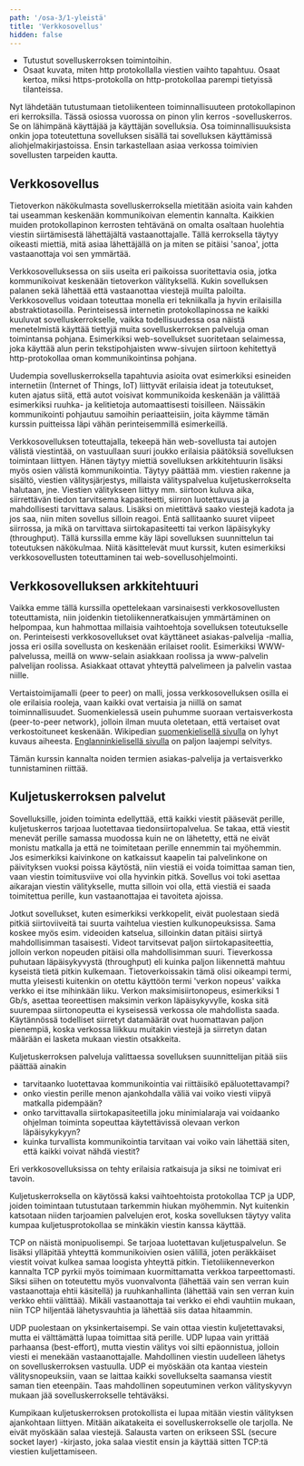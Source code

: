 ```yaml
---
path: '/osa-3/1-yleistä'
title: 'Verkkosovellus'
hidden: false
---
```


<text-box variant='learningObjectives' name='Oppimistavoitteet'>

- Tutustut sovelluskerroksen toimintoihin.
- Osaat kuvata, miten http protokollalla viestien vaihto tapahtuu. Osaat kertoa, miksi https-protokolla on http-protokollaa parempi tietyissä tilanteissa.

</text-box>


Nyt lähdetään tutustumaan tietoliikenteen toiminnallisuuteen protokollapinon eri kerroksilla. Tässä osiossa vuorossa on pinon ylin kerros -sovelluskerros. Se on lähimpänä käyttäjää ja käyttäjän sovelluksia. Osa toiminnallisuuksista onkin jopa toteutettuna sovelluksen sisällä tai sovelluksen käyttämissä aliohjelmakirjastoissa. Ensin tarkastellaan asiaa verkossa toimivien sovellusten tarpeiden kautta.


## Verkkosovellus

Tietoverkon näkökulmasta sovelluskerroksella mietitään asioita vain kahden tai useamman keskenään kommunikoivan elementin kannalta. Kaikkien muiden protokollapinon kerrosten tehtävänä on omalta osaltaan huolehtia viestin siirtämisestä lähettäjältä vastaanottajalle. Tällä kerroksella täytyy oikeasti miettiä, mitä asiaa lähettäjällä on ja miten se pitäisi 'sanoa', jotta vastaanottaja voi sen ymmärtää.

Verkkosovelluksessa on siis useita eri paikoissa suoritettavia osia, jotka kommunikoivat keskenään tietoverkon välityksellä. Kukin sovelluksen palanen sekä lähettää että vastaanottaa viestejä muilta paloilta. Verkkosovellus voidaan toteuttaa monella eri tekniikalla ja hyvin erilaisilla abstraktiotasoilla. Perinteisessä internetin protokollapinossa ne kaikki kuuluvat sovelluskerrokselle, vaikka todellisuudessa osa näistä menetelmistä käyttää tiettyjä muita sovelluskerroksen palveluja oman toimintansa pohjana. Esimerkiksi web-sovellukset suoritetaan selaimessa, joka käyttää alun perin tekstipohjaisten www-sivujen siirtoon kehitettyä http-protokollaa oman kommunikointinsa pohjana.

Uudempia sovelluskerroksella tapahtuvia asioita ovat esimerkiksi esineiden internetiin (Internet of Things, IoT) liittyvät erilaisia ideat ja toteutukset, kuten ajatus siitä, että autot voisivat kommunikoida keskenään ja välittää esimerkiksi ruuhka- ja kelitietoja automaattisesti toisilleen. Näissäkin kommunikointi pohjautuu samoihin periaatteisiin, joita käymme tämän kurssin puitteissa läpi vähän perinteisemmillä esimerkeillä.

Verkkosovelluksen toteuttajalla, tekeepä hän web-sovellusta tai autojen välistä viestintää, on vastuullaan suuri joukko erilaisia päätöksiä sovelluksen toimintaan liittyen. Hänen täytyy miettiä sovelluksen arkkitehtuurin lisäksi myös osien välistä kommunikointia. Täytyy päättää mm. viestien rakenne ja sisältö, viestien välitysjärjestys, millaista välityspalvelua kuljetuskerrokselta halutaan, jne.  Viestien välitykseen liittyy mm. siirtoon kuluva aika, siirrettävän tiedon tarvitsema kapasiteetti, siirron luotettavuus ja mahdollisesti tarvittava salaus. Lisäksi on mietittävä saako viestejä kadota ja jos saa, niin miten sovellus silloin reagoi. Entä sallitaanko suuret viipeet siirrossa, ja mikä on tarvittava siirtokapasiteetti tai verkon läpäisykyky (throughput). Tällä kurssilla emme käy läpi sovelluksen suunnittelun tai toteutuksen näkökulmaa. Niitä käsittelevät muut kurssit, kuten esimerkiksi verkkosovellusten toteuttaminen tai web-sovellusohjelmointi.

## Verkkosovelluksen arkkitehtuuri

Vaikka emme tällä kurssilla opettelekaan varsinaisesti verkkosovellusten toteuttamista, niin joidenkin tietoliikenneratkaisujen ymmärtäminen on helpompaa, kun hahmottaa millaisia vaihtoehtoja sovelluksen toteutukselle on. Perinteisesti verkkosovellukset ovat käyttäneet asiakas-palvelija -mallia, jossa eri osilla sovellusta on keskenään erilaiset roolit. Esimerkiksi WWW-palvelussa, meillä on www-selain asiakkaan roolissa ja www-palvelin palvelijan roolissa. Asiakkaat ottavat yhteyttä palvelimeen ja palvelin vastaa niille.

Vertaistoimijamalli (peer to peer) on malli, jossa verkkosovelluksen osilla ei ole erilaisia rooleja, vaan kaikki ovat vertaisia ja niillä on samat toiminnallisuudet. Suomenkielessä usein puhumme suoraan vertaisverkosta (peer-to-peer network), jolloin ilman muuta oletetaan, että vertaiset ovat verkostoituneet keskenään. Wikipedian [suomenkielisellä sivulla](https://fi.wikipedia.org/wiki/Vertaisverkko) on lyhyt kuvaus aiheesta. [Englanninkielisellä sivulla](https://en.wikipedia.org/wiki/Peer-to-peer) on paljon laajempi selvitys.

Tämän kurssin kannalta noiden termien asiakas-palvelija ja vertaisverkko tunnistaminen riittää.


## Kuljetuskerroksen palvelut

Sovelluksille, joiden toiminta edellyttää, että kaikki viestit pääsevät perille, kuljetuskerros tarjoaa luotettavaa tiedonsiirtopalvelua. Se takaa, että viestit menevät perille samassa muodossa kuin ne on lähetetty, että ne eivät monistu matkalla ja että ne toimitetaan perille ennemmin tai myöhemmin. Jos esimerkiksi kaivinkone on katkaissut kaapelin tai palvelinkone on päivityksen vuoksi poissa käytöstä, niin viestiä ei voida toimittaa saman tien, vaan viestin toimitusviive voi olla hyvinkin pitkä. Sovellus voi toki asettaa aikarajan viestin välitykselle, mutta silloin voi olla, että viestiä ei saada toimitettua perille, kun vastaanottajaa ei tavoiteta ajoissa.

Jotkut sovellukset, kuten esimerkiksi verkkopelit, eivät puolestaan siedä pitkiä siirtoviiveitä tai suurta vaihtelua viestien kulkunopeuksissa. Sama koskee myös esim. videoiden katselua, silloinkin datan pitäisi siirtyä mahdollisimman tasaisesti. Videot tarvitsevat paljon siirtokapasiteettia, jolloin verkon nopeuden pitäisi olla mahdollisimman suuri. Tieverkossa puhutaan läpäisykyvystä (throughput) eli kuinka paljon liikennettä mahtuu kyseistä tietä pitkin kulkemaan. Tietoverkoissakin tämä olisi oikeampi termi, mutta yleisesti kuitenkin on otettu käyttöön termi 'verkon nopeus' vaikka verkko ei itse mihinkään liiku. Verkon maksimisiirtonopeus, esimerkiksi 1 Gb/s, asettaa teoreettisen maksimin verkon läpäisykyvylle, koska sitä suurempaa siirtonopeutta ei kyseisessä verkossa ole mahdollista saada. Käytännössä todelliset siirretyt datamäärät ovat huomattavan paljon pienempiä, koska verkossa liikkuu muitakin viestejä ja siirretyn datan määrään ei lasketa mukaan viestin otsakkeita.



Kuljetuskerroksen palveluja valittaessa sovelluksen suunnittelijan pitää siis päättää ainakin
<ul>
   <li> tarvitaanko luotettavaa kommunikointia vai riittäisikö epäluotettavampi?
   <li> onko viestin perille menon ajankohdalla väliä vai voiko viesti viipyä matkalla pidempään?
   <li> onko tarvittavalla siirtokapasiteetilla joku minimialaraja vai voidaanko ohjelman toiminta sopeuttaa käytettävissä olevaan verkon läpäisykykyyn?
   <li> kuinka turvallista kommunikointia tarvitaan vai voiko vain lähettää siten, että kaikki voivat nähdä viestit?
</ul>

Eri verkkosovelluksissa on tehty erilaisia ratkaisuja ja siksi ne toimivat eri tavoin.

Kuljetuskerroksella on käytössä kaksi vaihtoehtoista protokollaa TCP ja UDP, joiden toimintaan tutustutaan tarkemmin hiukan myöhemmin. Nyt kuitenkin katsotaan niiden tarjoamien palvelujen erot, koska sovelluksen täytyy valita kumpaa kuljetusprotokollaa se minkäkin viestin kanssa käyttää.

TCP on näistä monipuolisempi. Se tarjoaa luotettavan kuljetuspalvelun. Se lisäksi ylläpitää yhteyttä kommunikoivien osien välillä, joten peräkkäiset viestit voivat kulkea samaa loogista yhteyttä pitkin. Tietoliikenneverkon kannalta TCP pyrkii myös toimimaan kuormittamatta verkkoa tarpeettomasti. Siksi siihen on toteutettu myös vuonvalvonta (lähettää vain sen verran kuin vastaanottaja ehtii käsitellä) ja ruuhkanhallinta (lähettää vain sen verran kuin verkko ehtii välittää). Mikäli vastaanottaja tai verkko ei ehdi vauhtiin mukaan, niin TCP hiljentää lähetysvauhtia ja lähettää siis dataa hitaammin.

UDP puolestaan on yksinkertaisempi. Se vain ottaa viestin kuljetettavaksi, mutta ei välttämättä lupaa toimittaa sitä perille. UDP lupaa vain yrittää parhaansa (best-effort), mutta viestin välitys voi silti epäonnistua, jolloin viesti ei menekään vastaanottajalle. Mahdollinen viestin uudelleen lähetys on sovelluskerroksen vastuulla. UDP ei myöskään ota kantaa viestein välitysnopeuksiin, vaan se laittaa kaikki sovellukselta saamansa viestit saman tien eteenpäin. Taas mahdollinen sopeutuminen verkon välityskyvyn mukaan jää sovelluskerrokselle tehtäväksi.

Kumpikaan kuljetuskerroksen protokollista ei lupaa mitään viestin välityksen ajankohtaan liittyen. Mitään aikatakeita ei sovelluskerrokselle ole tarjolla. Ne eivät myöskään salaa viestejä. Salausta varten on erikseen SSL (secure socket layer) -kirjasto, joka salaa viestit ensin ja käyttää sitten TCP:tä viestien kuljettamiseen.

<quiz id="5c7e56533972a91474108c67"></quiz>
